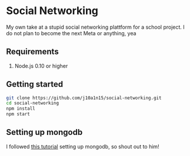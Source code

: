 # Social Networking
My own take at a stupid social networking plattform for a school project.
I do not plan to become the next Meta or anything, yea

## Requirements
1. Node.js 0.10 or higher

## Getting started
```sh
git clone https://github.com/j10a1n15/social-networking.git
cd social-networking
npm install
npm start
```

## Setting up mongodb
I followed [this tutorial](https://youtu.be/-PdjUx9JZ2E) setting up mongodb, so shout out to him!